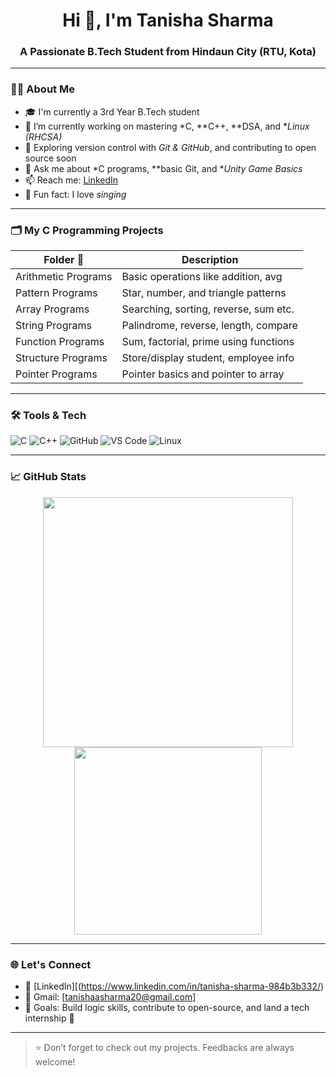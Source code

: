 <h1 align="center">Hi 👋, I'm Tanisha Sharma</h1>
<h3 align="center">A Passionate B.Tech Student from Hindaun City (RTU, Kota)</h3>

---

### 👩‍💻 About Me

- 🎓 I'm currently a 3rd Year B.Tech student  
- 🔭 I’m currently working on mastering *C, **C++, **DSA, and **Linux (RHCSA)*  
- 🌱 Exploring version control with *Git & GitHub*, and contributing to open source soon  
- 💬 Ask me about *C programs, **basic Git, and **Unity Game Basics*  
- 📫 Reach me: [LinkedIn](https://www.linkedin.com/in/tanisha-sharma-984b3b332/)
- 🎵 Fun fact: I love *singing*  

---

### 🗂 My C Programming Projects

| Folder 📁              | Description                            |
|------------------------|----------------------------------------|
| Arithmetic Programs  | Basic operations like addition, avg    |
| Pattern Programs     | Star, number, and triangle patterns    |
| Array Programs       | Searching, sorting, reverse, sum etc.  |
| String Programs      | Palindrome, reverse, length, compare   |
| Function Programs    | Sum, factorial, prime using functions  |
| Structure Programs   | Store/display student, employee info   |
| Pointer Programs     | Pointer basics and pointer to array    |

---

### 🛠 Tools & Tech

![C](https://img.shields.io/badge/C-00599C?style=flat&logo=c&logoColor=white)
![C++](https://img.shields.io/badge/C++-00599C?style=flat&logo=c%2B%2B&logoColor=white)
![GitHub](https://img.shields.io/badge/GitHub-181717?style=flat&logo=github&logoColor=white)
![VS Code](https://img.shields.io/badge/VS%20Code-007ACC?style=flat&logo=visual-studio-code&logoColor=white)
![Linux](https://img.shields.io/badge/Linux-FCC624?style=flat&logo=linux&logoColor=black)

---

### 📈 GitHub Stats 

<p align="center">
  <img src="https://github-readme-stats.vercel.app/api?username=Tanisha-Sharma005&show_icons=true&theme=tokyonight" width="400"/>
  <img src="https://github-readme-stats.vercel.app/api/top-langs/?username=Tanisha-Sharma005&layout=compact&theme=tokyonight" width="300"/>
</p>

---

### 🌐 Let's Connect

- 🔗 [LinkedIn][(https://www.linkedin.com/in/tanisha-sharma-984b3b332/)
- 📮 Gmail: [tanishaasharma20@gmail.com]  
- 🎯 Goals: Build logic skills, contribute to open-source, and land a tech internship 💼

---

> ⭐ Don’t forget to check out my projects. Feedbacks are always welcome!
